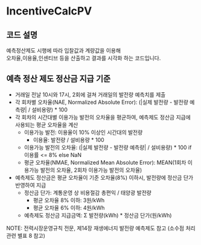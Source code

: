 # IncentiveCalcPV

## 코드 설명
예측정산제도 시행에 따라 입찰값과 계량값을 이용해  
오차율,이용율,인센티브 등을 산출하고 결과를 시각화 하는 코드입니다.


## 예측 정산 제도 정산금 지급 기준

- 거래일 전날 10시와 17시, 2회에 걸쳐 거래일의 발전량 예측치를 제출
- 각 회차별 오차율(NAE, Normalized Absolute Error): (|실제 발전량 - 발전량 예측량| / 설비용량) * 100
- 각 회차의 시간대별 이용가능 발전의 오차율을 평균하여, 예측제도 정산금 지급에 사용되는 평균 오차율을 계산
  - 이용가능 발전: 이용율이 10% 이상인 시간대의 발전량
    - 이용율: 발전량 / 설비용량 * 100
  - 이용가능 발전의 오차율: (|실제 발전량 - 발전량 예측량| / 설비용량) * 100 if 이용률 <= 8% else NaN
  - 평균 오차율(NMAE, Normalized Mean Absolute Error): MEAN(1회차 이용가능 발전의 오차율, 2회차 이용가능 발전의 오차율)
- 예측제도 정산금은 평균 오차율이 기준 오차율(8%) 이하시, 발전량에 정산금 단가 반영하여 지급
  - 정산금 단가: 계통운영 상 비용절감 총편익 / 태양광 발전량
    - 평균 오차율 8% 이하: 3원/kWh
    - 평균 오차율 6% 이하: 4원/kWh
  - 예측제도 정산금 지급금액: Σ 발전량(kWh) * 정산금 단가(원/kWh)

NOTE: 전력시장운영규칙 전문, 제14장 재생에너지 발전량 예측제도 참고
(소수점 처리 관련 별표 8 참고)
